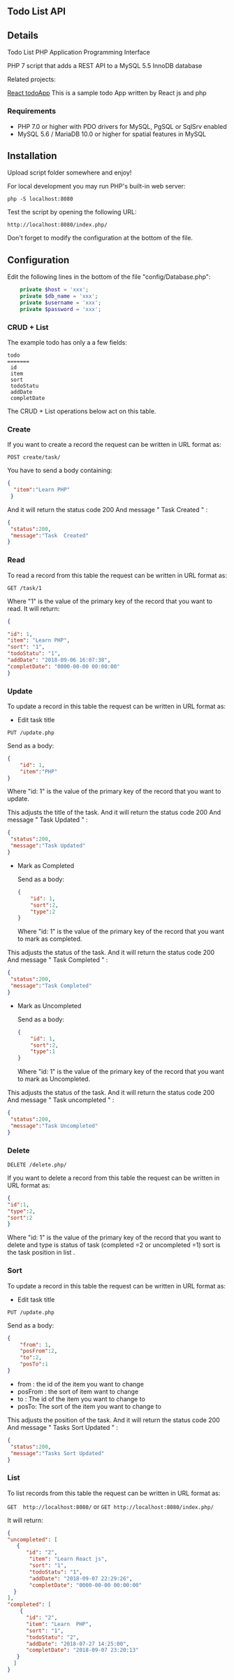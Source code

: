 ## Todo List API
## Details
Todo List PHP Application Programming Interface

PHP 7 script that adds a REST API to a MySQL 5.5 InnoDB database

Related projects:

[React todoApp](https://github.com/jamalhassouni/todoApp)
This is a sample todo App written by React js and php

### Requirements
* PHP 7.0 or higher with PDO drivers for MySQL, PgSQL or SqlSrv enabled
* MySQL 5.6 / MariaDB 10.0 or higher for spatial features in MySQL

## Installation

Upload script folder somewhere and enjoy!

For local development you may run PHP's built-in web server:

`php -S localhost:8080`

Test the script by opening the following URL:

`http://localhost:8080/index.php/`

Don't forget to modify the configuration at the bottom of the file.

## Configuration

Edit the following lines in the bottom of the file "config/Database.php":

```php
    private $host = 'xxx';
    private $db_name = 'xxx';
    private $username = 'xxx';
    private $password = 'xxx';
```

### CRUD + List

The example todo has only a a few fields:

```code 
todo
=======
 id
 item
 sort
 todoStatu
 addDate
 completDate
 ```

The CRUD + List operations below act on this table.

### Create

If you want to create a record the request can be written in URL format as:

`POST create/task/`

You have to send a body containing:

```json
{
  "item":"Learn PHP"
 }
```
And it will return the status code 200 And message " Task  Created " :

```json
{
 "status":200,
 "message":"Task  Created"
}
```

### Read

To read a record from this table the request can be written in URL format as:


`GET /task/1`

Where "1" is the value of the primary key of the record that you want to read. It will return:

```json
{

"id": 1,
"item": "Learn PHP",
"sort": "1",
"todoStatu": "1",
"addDate": "2018-09-06 16:07:38",
"completDate": "0000-00-00 00:00:00"
}
```

### Update

To update a record in this table the request can be written in URL format as:

* Edit task title 

`PUT /update.php`

Send as a body:

```json
{
    "id": 1,
    "item":"PHP"
}
```
Where "id: 1" is the value of the primary key of the record that you want to update.

This adjusts the title of the task. And it will return the status code 200 And message " Task  Updated " :

```json
{
 "status":200,
 "message":"Task Updated"
}
```
* Mark as Completed

  Send as a body:
  
  ```json
  {
      "id": 1,
      "sort":2,
      "type":2
  }
  ```
  Where "id: 1" is the value of the primary key of the record that you want to mark as completed.

This adjusts the status of the task. And it will return the status code 200 And message " Task  Completed " :

```json
{
 "status":200,
 "message":"Task Completed"
}
```

* Mark as Uncompleted

  Send as a body:
  
  ```json
  {
      "id": 1,
      "sort":2,
      "type":1
  }
  ```
  Where "id: 1" is the value of the primary key of the record that you want to mark as Uncompleted.

This adjusts the status of the task. And it will return the status code 200 And message " Task  uncompleted " :

```json
{
 "status":200,
 "message":"Task Uncompleted"
}
```

### Delete

`DELETE /delete.php/`

If you want to delete a record from this table the request can be written in URL format as:

```json
{
"id":1,
"type":2,
"sort":2
}
```
  Where "id: 1" is the value of the primary key of the record that you want to delete
  and type is status of task (completed =2 or uncompleted =1) sort is the task position in list .

### Sort 

To update a record in this table the request can be written in URL format as:

* Edit task title 

`PUT /update.php`

Send as a body:

```json
{
    "from": 1,
    "posFrom":2,
    "to":2,
    "posTo":1
}
```
* from :  the id of the item you want to change
* posFrom : the sort of item want to change
* to : The id of the item you want to change to
* posTo: The sort of the item you want to change to

This adjusts the position of the task. And it will return the status code 200 And message " Tasks Sort Updated " :

```json
{
 "status":200,
 "message":"Tasks Sort Updated"
}
```


### List

To list records from this table the request can be written in URL format as:

`GET  http://localhost:8080/` or
`GET http://localhost:8080/index.php/`

It will return:

```json
{
"uncompleted": [
   {
      "id": "2",
       "item": "Learn React js",
       "sort": "1",
       "todoStatu": "1",
       "addDate": "2018-09-07 22:29:26",
       "completDate": "0000-00-00 00:00:00"
  }
],
"completed": [
    {
      "id": "2",
      "item": "Learn  PHP",
      "sort": "1",
      "todoStatu": "2",
      "addDate": "2018-07-27 14:25:00",
      "completDate": "2018-09-07 23:20:13"
   }
  ]
}

```